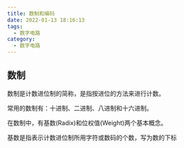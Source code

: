 ```yaml
---
title: 数制和编码
date: 2022-01-13 18:16:13
tags:
  - 数字电路
category:
  - 数字电路
---
```


## 数制

数制是计数进位制的简称，是指按进位的方法来进行计数。

常用的数制有：十进制、二进制、八进制和十六进制。

在数制中，有基数(Radix)和位权值(Weight)两个基本概念。

基数是指表示计数进位制所用字符或数码的个数，写为数的下标